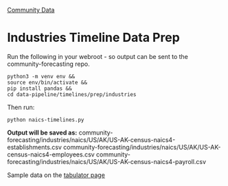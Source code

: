[Community Data](/community-data/) 

# Industries Timeline Data Prep

Run the following in your webroot - so output can be sent to the community-forecasting repo.

	python3 -m venv env &&
	source env/bin/activate &&
	pip install pandas &&
	cd data-pipeline/timelines/prep/industries

Then run:

	python naics-timelines.py


**Output will be saved as:**
community-forecasting/industries/naics/US/AK/US-AK-census-naics4-establishments.csv
community-forecasting/industries/naics/US/AK/US-AK-census-naics4-employees.csv
community-forecasting/industries/naics/US/AK/US-AK-census-naics4-payroll.csv

Sample data on the [tabulator page](../../tabulator/)